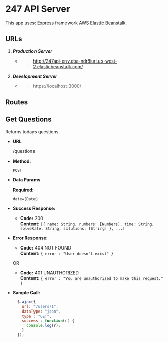 # 247 API Server
This app uses:
[Express](https://expressjs.com/) framework
[AWS Elastic Beanstalk](http://aws.amazon.com/elasticbeanstalk/). 

## URLs
1. ***Production Server***
   - > http://247api-env.eba-ndr8iuri.us-west-2.elasticbeanstalk.com/
2. ***Development Server***
   - > https://localhost:3000/

## Routes
**Get Questions**
----
  Returns todays questions

* **URL**

  /questions

* **Method:**

  `POST`
  
* **Data Params**

   **Required:**
 
   `date=[Date]`


* **Success Response:**

  * **Code:** 200 <br />
    **Content:** `[{ name: String, numbers: [Numbers], time: String, solveRate: String, solutions: [String] }, ...]`
 
* **Error Response:**

  * **Code:** 404 NOT FOUND <br />
    **Content:** `{ error : "User doesn't exist" }`

  OR

  * **Code:** 401 UNAUTHORIZED <br />
    **Content:** `{ error : "You are unauthorized to make this request." }`

* **Sample Call:**

  ```javascript
    $.ajax({
      url: "/users/1",
      dataType: "json",
      type : "GET",
      success : function(r) {
        console.log(r);
      }
    });
  ```
